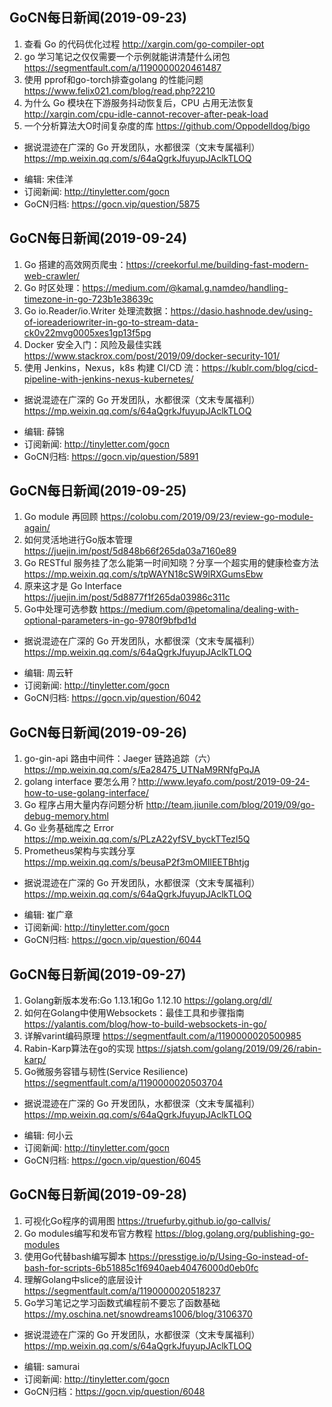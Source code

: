 ## GoCN每日新闻(2019-09-23)

1. 查看 Go 的代码优化过程 http://xargin.com/go-compiler-opt
2. go 学习笔记之仅仅需要一个示例就能讲清楚什么闭包 https://segmentfault.com/a/1190000020461487
3. 使用 pprof和go-torch排查golang 的性能问题 https://www.felix021.com/blog/read.php?2210
4. 为什么 Go 模块在下游服务抖动恢复后，CPU 占用无法恢复 http://xargin.com/cpu-idle-cannot-recover-after-peak-load
5. 一个分析算法大O时间复杂度的库 https://github.com/Oppodelldog/bigo

* 据说混迹在广深的 Go 开发团队，水都很深（文末专属福利）https://mp.weixin.qq.com/s/64aQgrkJfuyupJAclkTLOQ

- 编辑: 宋佳洋
- 订阅新闻: http://tinyletter.com/gocn
- GoCN归档: https://gocn.vip/question/5875

## GoCN每日新闻(2019-09-24)

1. Go 搭建的高效网页爬虫：https://creekorful.me/building-fast-modern-web-crawler/ 
2. Go 时区处理：https://medium.com/@kamal.g.namdeo/handling-timezone-in-go-723b1e38639c 
3. Go io.Reader/io.Writer 处理流数据：https://dasio.hashnode.dev/using-of-ioreaderiowriter-in-go-to-stream-data-ck0v22mvg0005xes1gp13f5pg 
4. Docker 安全入门：风险及最佳实践 https://www.stackrox.com/post/2019/09/docker-security-101/ 
5. 使用 Jenkins，Nexus，k8s 构建 CI/CD 流：https://kublr.com/blog/cicd-pipeline-with-jenkins-nexus-kubernetes/

* 据说混迹在广深的 Go 开发团队，水都很深（文末专属福利）https://mp.weixin.qq.com/s/64aQgrkJfuyupJAclkTLOQ

- 编辑: 薛锦
- 订阅新闻: http://tinyletter.com/gocn
- GoCN归档: https://gocn.vip/question/5891

## GoCN每日新闻(2019-09-25)

1. Go module 再回顾 https://colobu.com/2019/09/23/review-go-module-again/
2. 如何灵活地进行Go版本管理 https://juejin.im/post/5d848b66f265da03a7160e89
3. Go RESTful 服务挂了怎么能第一时间知晓？分享一个超实用的健康检查方法 https://mp.weixin.qq.com/s/tpWAYN18cSW9lRXGumsEbw
4. 原来这才是 Go Interface https://juejin.im/post/5d8877f1f265da03986c311c
5. Go中处理可选参数 https://medium.com/@petomalina/dealing-with-optional-parameters-in-go-9780f9bfbd1d

* 据说混迹在广深的 Go 开发团队，水都很深（文末专属福利）https://mp.weixin.qq.com/s/64aQgrkJfuyupJAclkTLOQ

- 编辑: 周云轩
- 订阅新闻: http://tinyletter.com/gocn
- GoCN归档: https://gocn.vip/question/6042

## GoCN每日新闻(2019-09-26)

1. go-gin-api 路由中间件：Jaeger 链路追踪（六）https://mp.weixin.qq.com/s/Ea28475_UTNaM9RNfgPqJA
2. golang interface 要怎么用？http://www.leyafo.com/post/2019-09-24-how-to-use-golang-interface/
3. Go 程序占用大量内存问题分析 http://team.jiunile.com/blog/2019/09/go-debug-memory.html
4. Go 业务基础库之 Error https://mp.weixin.qq.com/s/PLzA22yfSV_byckTTezl5Q
5. Prometheus架构与实践分享 https://mp.weixin.qq.com/s/beusaP2f3mOMIlEETBhtjg

* 据说混迹在广深的 Go 开发团队，水都很深（文末专属福利）https://mp.weixin.qq.com/s/64aQgrkJfuyupJAclkTLOQ

- 编辑: 崔广章
- 订阅新闻: http://tinyletter.com/gocn
- GoCN归档: https://gocn.vip/question/6044

## GoCN每日新闻(2019-09-27)

1. Golang新版本发布:Go 1.13.1和Go 1.12.10 https://golang.org/dl/
2. 如何在Golang中使用Websockets：最佳工具和步骤指南 https://yalantis.com/blog/how-to-build-websockets-in-go/
3. 详解varint编码原理 https://segmentfault.com/a/1190000020500985
4. Rabin-Karp算法在go的实现 https://sjatsh.com/golang/2019/09/26/rabin-karp/
5. Go微服务容错与韧性(Service Resilience) https://segmentfault.com/a/1190000020503704

* 据说混迹在广深的 Go 开发团队，水都很深（文末专属福利）https://mp.weixin.qq.com/s/64aQgrkJfuyupJAclkTLOQ

- 编辑: 何小云
- 订阅新闻: http://tinyletter.com/gocn
- GoCN归档: https://gocn.vip/question/6045

## GoCN每日新闻(2019-09-28)

1. 可视化Go程序的调用图 https://truefurby.github.io/go-callvis/
2. Go modules编写和发布官方教程 https://blog.golang.org/publishing-go-modules
3. 使用Go代替bash编写脚本 https://presstige.io/p/Using-Go-instead-of-bash-for-scripts-6b51885c1f6940aeb40476000d0eb0fc
4. 理解Golang中slice的底层设计 https://segmentfault.com/a/1190000020518237
5. Go学习笔记之学习函数式编程前不要忘了函数基础 https://my.oschina.net/snowdreams1006/blog/3106370

* 据说混迹在广深的 Go 开发团队，水都很深（文末专属福利）https://mp.weixin.qq.com/s/64aQgrkJfuyupJAclkTLOQ

- 编辑: samurai 
- 订阅新闻: http://tinyletter.com/gocn  
- GoCN归档：https://gocn.vip/question/6048
